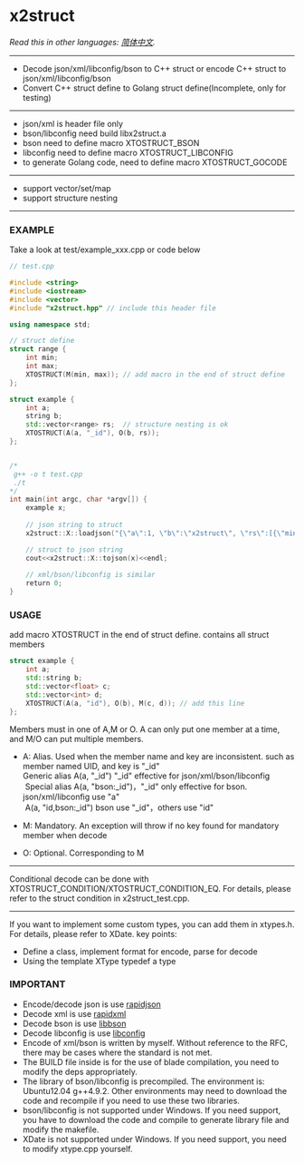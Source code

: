 # x2struct

*Read this in other languages: [简体中文](README.zh-cn.md).*

------

- Decode json/xml/libconfig/bson to C++ struct or encode C++ struct to json/xml/libconfig/bson
- Convert C++ struct define to Golang struct define(Incomplete, only for testing)

------
- json/xml is header file only
- bson/libconfig need build libx2struct.a 
- bson need to define macro XTOSTRUCT_BSON
- libconfig need to define macro XTOSTRUCT_LIBCONFIG
- to generate Golang code, need to define macro XTOSTRUCT_GOCODE

------
- support vector/set/map
- support structure nesting

***
### EXAMPLE
Take a look at test/example_xxx.cpp or code below

```C++
// test.cpp

#include <string>
#include <iostream>
#include <vector>
#include "x2struct.hpp" // include this header file

using namespace std;

// struct define
struct range {
    int min;
    int max;
    XTOSTRUCT(M(min, max)); // add macro in the end of struct define
};

struct example {
    int a;
    string b;
    std::vector<range> rs;  // structure nesting is ok
    XTOSTRUCT(A(a, "_id"), O(b, rs));
};


/*
 g++ -o t test.cpp
 ./t
*/
int main(int argc, char *argv[]) {
    example x;
    
    // json string to struct
    x2struct::X::loadjson("{\"a\":1, \"b\":\"x2struct\", \"rs\":[{\"min\":1, \"max\":2}, {\"min\":10, \"max\":20}]}", x, false);

    // struct to json string
    cout<<x2struct::X::tojson(x)<<endl;
    
    // xml/bson/libconfig is similar
    return 0;
}
```

### USAGE
add macro XTOSTRUCT in the end of struct define. contains all struct members
``` C++
struct example {
    int a;
    std::string b;
    std::vector<float> c;
    std::vector<int> d;
    XTOSTRUCT(A(a, "id"), O(b), M(c, d)); // add this line
};
```

Members must in one of A,M or O. A can only put one member at a time, and M/O can put multiple members.

- A: Alias. Used when the member name and key are inconsistent. such as member named UID, and key is "_id"<br>
  Generic alias  A(a, "_id")  "_id" effective for json/xml/bson/libconfig <br>
  Special alias A(a, "bson:_id")，"_id" only effective for bson. json/xml/libconfig use "a" <br>
  A(a, "id,bson:_id") bson use "_id"，others use "id"

- M: Mandatory. An exception will throw if no key found for mandatory member when decode
- O: Optional. Corresponding to M

***
Conditional decode can be done with XTOSTRUCT_CONDITION/XTOSTRUCT_CONDITION_EQ.
For details, please refer to the struct condition in x2struct_test.cpp.
***

If you want to implement some custom types, you can add them in xtypes.h. For details, please refer to XDate. key points:
- Define a class, implement format for encode, parse for decode
- Using the template XType typedef a type


### IMPORTANT
- Encode/decode json is use [rapidjson](https://github.com/Tencent/rapidjson)
- Decode xml is use [rapidxml](http://rapidxml.sourceforge.net)
- Decode bson is use [libbson](https://github.com/mongodb/libbson/tree/1.0.0)
- Decode libconfig is use [libconfig](https://github.com/hyperrealm/libconfig)
- Encode of xml/bson is written by myself. Without reference to the RFC, there may be cases where the standard is not met.
- The BUILD file inside is for the use of blade compilation, you need to modify the deps appropriately.
- The library of bson/libconfig is precompiled. The environment is: Ubuntu12.04 g++4.9.2. Other environments may need to download the code and recompile if you need to use these two libraries.
- bson/libconfig is not supported under Windows. If you need support, you have to download the code and compile to generate library file and modify the makefile.
- XDate is not supported under Windows. If you need support, you need to modify xtype.cpp yourself.
